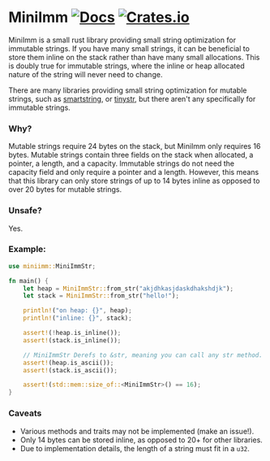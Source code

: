 # MiniImm [![Docs](https://docs.rs/miniimm/badge.svg)](https://docs.rs/icu) [![Crates.io](https://crates.io/crates/miniimm/badge.svg)](https://crates.io/crates/miniimm)

MiniImm is a small rust library providing small string optimization for immutable strings.
If you have many small strings, it can be beneficial to store them inline on the stack
rather than have many small allocations.
This is doubly true for immutable strings, where the inline or heap allocated nature of the string will never need to change.

There are many libraries providing small string optimization for mutable strings,
such as [smartstring](https://crates.io/crates/smartstring), or [tinystr](https://crates.io/crates/tinystr),
but there aren't any specifically for immutable strings.

### Why?

Mutable strings require 24 bytes on the stack, but MiniImm only requires 16 bytes.
Mutable strings contain three fields on the stack when allocated, a pointer, a length, and a capacity.
Immutable strings do not need the capacity field and only require a pointer and a length.
However, this means that this library can only store strings of up to 14 bytes inline as opposed to over 20
bytes for mutable strings.

### Unsafe?
Yes.

### Example:

```rust
use miniimm::MiniImmStr;

fn main() {
    let heap = MiniImmStr::from_str("akjdhkasjdaskdhakshdjk");
    let stack = MiniImmStr::from_str("hello!");

    println!("on heap: {}", heap);
    println!("inline: {}", stack);

    assert!(!heap.is_inline());
    assert!(stack.is_inline());

    // MiniImmStr Derefs to &str, meaning you can call any str method.
    assert!(heap.is_ascii());
    assert!(stack.is_ascii());

    assert!(std::mem::size_of::<MiniImmStr>() == 16);
}
```

### Caveats
- Various methods and traits may not be implemented (make an issue!).
- Only 14 bytes can be stored inline, as opposed to 20+ for other libraries.
- Due to implementation details, the length of a string must fit in a `u32`.
